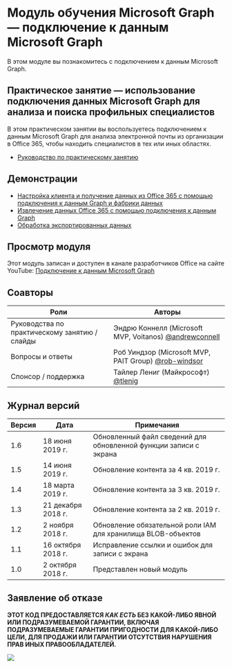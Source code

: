 # Модуль обучения Microsoft Graph — подключение к данным Microsoft Graph

В этом модуле вы познакомитесь с подключением к данным Microsoft Graph.

## Практическое занятие — использование подключения данных Microsoft Graph для анализа и поиска профильных специалистов

В этом практическом занятии вы воспользуетесь подключением к данным Microsoft Graph для анализа электронной почты из организации в Office 365, чтобы находить специалистов в тех или иных областях.

- [Руководство по практическому занятию](./Lab.md)

## Демонстрации

- [Настройка клиента и получение данных из Office 365 с помощью подключения к данным Graph и фабрики данных](./Demos/01-setup)
- [Извлечение данных Office 365 с помощью подключения к данным Graph](./Demos/02-extract)
- [Обработка экспортированных данных](./Demos/03-app)

## Просмотр модуля

Этот модуль записан и доступен в канале разработчиков Office на сайте YouTube: [Подключение к данным Microsoft Graph](https://youtu.be/6IJ7W8IXeJ4)

## Соавторы

| Роли | Авторы |
| -------------------- | ------------------------------------------------------------------------------------- |
| Руководства по практическому занятию / слайды | Эндрю Коннелл (Microsoft MVP, Voitanos) [@andrewconnell](//github.com/andrewconnell) |
| Вопросы и ответы | Роб Уиндзор (Microsoft MVP, PAIT Group) [@rob-windsor](//github.com/rob-windsor) |
| Спонсор / поддержка | Тайлер Лениг (Майкрософт) [@tlenig](//github.com/tlenig) |

## Журнал версий

| Версия | Дата | Примечания |
| ------- | ----------------- | ------------------------------------------------ |
| 1.6 | 18 июня 2019 г. | Обновленный файл сведений для обновленной функции записи с экрана |
| 1.5 | 14 июня 2019 г. | Обновление контента за 4 кв. 2019 г. |
| 1.4 | 18 марта 2019 г. | Обновление контента за 3 кв. 2019 г. |
| 1.3 | 21 декабря 2018 г. | Обновление контента за 2 кв. 2019 г. |
| 1.2 | 2 ноября 2018 г. | Обновление обязательной роли IAM для хранилища BLOB-объектов |
| 1.1 | 16 октября 2018 г. | Исправление ссылки и ошибок для записи с экрана |
| 1.0 | 2 октября 2018 г. | Представлен новый модуль |

## Заявление об отказе

**ЭТОТ КОД ПРЕДОСТАВЛЯЕТСЯ _КАК ЕСТЬ_ БЕЗ КАКОЙ-ЛИБО ЯВНОЙ ИЛИ ПОДРАЗУМЕВАЕМОЙ ГАРАНТИИ, ВКЛЮЧАЯ ПОДРАЗУМЕВАЕМЫЕ ГАРАНТИИ ПРИГОДНОСТИ ДЛЯ КАКОЙ-ЛИБО ЦЕЛИ, ДЛЯ ПРОДАЖИ ИЛИ ГАРАНТИИ ОТСУТСТВИЯ НАРУШЕНИЯ ПРАВ ИНЫХ ПРАВООБЛАДАТЕЛЕЙ.**

<img src="https://telemetry.sharepointpnp.com/msgraph-training-dataconnect" />

